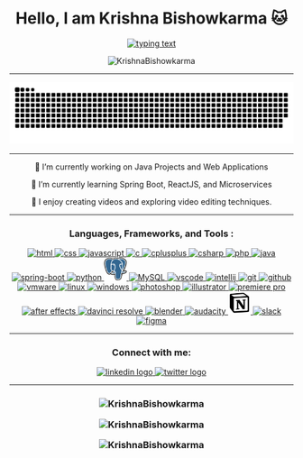 <h1 align="center">Hello, I am Krishna Bishowkarma 🐱</h1>

  <p align="center">
  <a href="https://github.com/krishnabishowkarma">
    <img src="https://readme-typing-svg.herokuapp.com/?size=21&center=true&vCenter=true&width=560&height=45&lines=I+am+from+Nepal;Computer+Science+Student;Passionate+about+learning+new+technology" alt="typing text" />
  </a>
</p>

</p>

<p align="center">
  <img src="https://komarev.com/ghpvc/?username=KrishnaBishowkarma&label=Profile%20Views&color=00FF00&style=flat" alt="KrishnaBishowkarma" />
</p>

<hr>

<picture>
  <source media="(prefers-color-scheme: dark)" srcset="https://raw.githubusercontent.com/KrishnaBishowkarma/KrishnaBishowkarma/output/github-snake-dark.svg" />
  <source media="(prefers-color-scheme: light)" srcset="https://raw.githubusercontent.com/KrishnaBishowkarma/KrishnaBishowkarma/output/github-snake.svg" />
  <img alt="github-snake" src="https://raw.githubusercontent.com/KrishnaBishowkarma/KrishnaBishowkarma/output/github-snake.svg" />
</picture>

---

<p align="center">
  🔭 I’m currently working on Java Projects and Web Applications
</p>

<p align="center">
   🌱 I’m currently learning Spring Boot, ReactJS, and Microservices
</p>

<p align="center">
  🎥 I enjoy creating videos and exploring video editing techniques.
</p>

---

<h3 align="center">Languages, Frameworks, and Tools :</h3>
<p align="center"> 
  <a href="https://www.w3.org/html/" target="_blank" rel="noreferrer"> <img src="https://img.icons8.com/?size=100&id=20909&format=png&color=000000" alt="html" width="40" height="40"/> </a>
  <a href="https://www.w3schools.com/css/" target="_blank" rel="noreferrer"> <img src="https://img.icons8.com/?size=100&id=21278&format=png&color=000000" alt="css" width="40" height="40"/> </a>
  <a href="https://developer.mozilla.org/en-US/docs/Web/JavaScript" target="_blank" rel="noreferrer"> <img src="https://img.icons8.com/?size=100&id=108784&format=png&color=000000" alt="javascript" width="40" height="40"/> </a>
  <a href="https://www.cprogramming.com/" target="_blank" rel="noreferrer"> <img src="https://img.icons8.com/?size=100&id=40670&format=png&color=000000" alt="c" width="40" height="40"/> </a>
  <a href="https://www.w3schools.com/cpp/" target="_blank" rel="noreferrer"> <img src="https://img.icons8.com/?size=100&id=40669&format=png&color=000000" alt="cplusplus" width="40" height="40"/> </a>
  <a href="https://docs.microsoft.com/en-us/dotnet/csharp/" target="_blank" rel="noreferrer"> <img src="https://img.icons8.com/?size=100&id=Fycm8TUhWmFU&format=png&color=000000" alt="csharp" width="40" height="40"/> </a>
  <a href="https://www.w3schools.com/php/" target="_blank" rel="noreferrer"> <img src="https://img.icons8.com/?size=100&id=geAxqWV0aAaI&format=png&color=000000" alt="php" width="40" height="40"/> </a>
  <a href="https://www.java.com/" target="_blank" rel="noreferrer"> <img src="https://img.icons8.com/?size=100&id=lTKW3iI3wIT0&format=png&color=000000" alt="java" width="40" height="40"/> </a>
  <a href="https://spring.io/" target="_blank" rel="noreferrer"> <img src="https://img.icons8.com/?size=100&id=90519&format=png&color=000000" alt="spring-boot" width="40" height="40"/> </a>
  <a href="https://www.python.org/" target="_blank" rel="noreferrer"> <img src="https://img.icons8.com/?size=100&id=hGdCwhSHUe6L&format=png&color=000000" alt="python" width="40" height="40"/> </a>
  <a href="https://www.postgresql.org/" target="_blank" rel="noreferrer"> <img src="assets/PostgreSQL_logo.svg" alt="PostgreSQL" width="40" height="40"/> </a>
  <a href="https://www.mysql.com/" target="_blank" rel="noreferrer"> <img src="https://img.icons8.com/?size=100&id=rgPSE6nAB766&format=png&color=000000" alt="MySQL" width="40" height="40"/> </a>
  <a href="https://code.visualstudio.com/" target="_blank" rel="noreferrer"> <img src="https://img.icons8.com/?size=100&id=9OGIyU8hrxW5&format=png&color=000000" alt="vscode" width="40" height="40"/> </a>
  <a href="https://www.jetbrains.com/idea/" target="_blank" rel="noreferrer"> <img src="https://img.icons8.com/?size=100&id=61466&format=png&color=000000" alt="intellij" width="40" height="40"/> </a>
  <a href="https://git-scm.com/" target="_blank" rel="noreferrer"> <img src="https://img.icons8.com/?size=100&id=20906&format=png&color=000000" alt="git" width="40" height="40"/> </a>
  <a href="https://github.com/" target="_blank" rel="noreferrer"> <img src="https://img.icons8.com/?size=100&id=LoL4bFzqmAa0&format=png&color=000000" alt="github" width="40" height="40"/> </a>
  <a href="https://www.vmware.com/" target="_blank" rel="noreferrer"> <img src="https://img.icons8.com/?size=100&id=sFFBQN8kzSOS&format=png&color=000000" alt="vmware" width="40" height="40"/> </a>
  <a href="https://www.linux.org/" target="_blank" rel="noreferrer"> <img src="https://img.icons8.com/?size=100&id=17842&format=png&color=000000" alt="linux" width="40" height="40"/> </a>
  <a href="https://www.microsoft.com/windows" target="_blank" rel="noreferrer"> <img src="https://img.icons8.com/?size=100&id=gXoJoyTtYXFg&format=png&color=000000" alt="windows" width="40" height="40"/> </a>
  <a href="https://www.adobe.com/products/photoshop.html" target="_blank" rel="noreferrer"> <img src="https://img.icons8.com/?size=100&id=dwfuFrQfNSOo&format=png&color=000000" alt="photoshop" width="40" height="40"/> </a>
  <a href="https://www.adobe.com/products/illustrator.html" target="_blank" rel="noreferrer"> <img src="https://img.icons8.com/?size=100&id=13631&format=png&color=000000" alt="illustrator" width="40" height="40"/> </a>
  <a href="https://www.adobe.com/products/premiere.html" target="_blank" rel="noreferrer"> <img src="https://img.icons8.com/?size=100&id=e57Y1CnsOasB&format=png&color=000000" alt="premiere pro" width="40" height="40"/> </a>
  <a href="https://www.adobe.com/products/aftereffects.html" target="_blank" rel="noreferrer"> <img src="https://img.icons8.com/?size=100&id=XJqAuI8VfoCe&format=png&color=000000" alt="after effects" width="40" height="40"/> </a>
  <a href="https://www.blackmagicdesign.com/products/davinciresolve/" target="_blank" rel="noreferrer"> <img src="https://img.icons8.com/?size=100&id=40604&format=png&color=000000" alt="davinci resolve" width="40" height="40"/> </a>
  <a href="https://www.blender.org/" target="_blank" rel="noreferrer"> <img src="https://img.icons8.com/?size=100&id=65231&format=png&color=000000" alt="blender" width="40" height="40"/> </a>
  <a href="https://www.audacityteam.org/" target="_blank" rel="noreferrer"> <img src="https://img.icons8.com/?size=100&id=KLekjbJy6rjh&format=png&color=000000" alt="audacity" width="40" height="40"/> </a>
  <a href="https://www.notion.so/" target="_blank" rel="noreferrer"> <img src="assets/notion.png" alt="notion" width="40" height="40"/> </a>
  <a href="https://slack.com/" target="_blank" rel="noreferrer"> <img src="https://img.icons8.com/?size=100&id=kikR2jIn6485&format=png&color=000000" alt="slack" width="40" height="40"/> </a>
  <a href="https://www.figma.com/" target="_blank" rel="noreferrer"> <img src="https://img.icons8.com/?size=100&id=zfHRZ6i1Wg0U&format=png&color=000000" alt="figma" width="40" height="40"/> </a>
</p>

---

<h3 align="center">Connect with me:</h3>
<div align="center">
  <a href="https://www.linkedin.com/in/krishnabishowkarma/" target="_blank" rel="noreferrer">
    <img src="https://img.shields.io/static/v1?message=LinkedIn&logo=linkedin&label=&color=0077B5&logoColor=white&labelColor=&style=for-the-badge" height="35" alt="linkedin logo" />
  </a>
  <a href="https://twitter.com/krishnaxpeace" target="_blank" rel="noreferrer">
    <img src="https://img.shields.io/static/v1?message=Twitter&logo=twitter&label=&color=1DA1F2&logoColor=white&labelColor=&style=for-the-badge" height="35" alt="twitter logo" />
  </a>
</div>

---

<h3>
<p align="center">
  <img src="https://github-readme-stats.vercel.app/api/top-langs?username=KrishnaBishowkarma&show_icons=true&locale=en&layout=compact" alt="KrishnaBishowkarma" width="400" height="200"/>
</p>

<p align="center">
  <img src="https://github-readme-stats.vercel.app/api?username=KrishnaBishowkarma&show_icons=true&locale=en" alt="KrishnaBishowkarma" width="400" height="200"/>
</p>

<p align="center">
  <img src="https://github-readme-streak-stats.herokuapp.com/?user=KrishnaBishowkarma&" alt="KrishnaBishowkarma" width="400" height="200"/>
</p>
